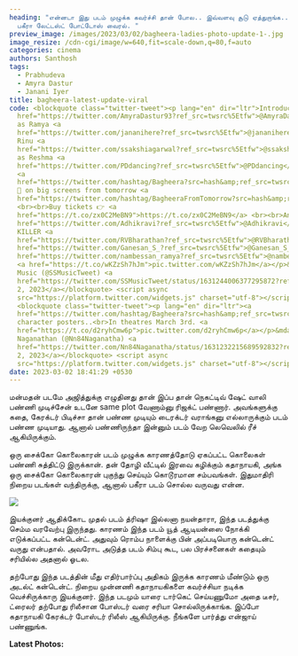 ```yaml
---
heading: "என்னடா இது படம் முழுக்க கவர்ச்சி தான் போல.. இவ்வளவு சூடு ஏத்துறாங்க..
  பகீரா லேட்டஸ்ட் போட்டோஸ் வைரல். "
preview_image: /images/2023/03/02/bagheera-ladies-photo-update-1-.jpg
image_resize: /cdn-cgi/image/w=640,fit=scale-down,q=80,f=auto
categories: cinema
authors: Santhosh
tags:
  - Prabhudeva
  - Amyra Dastur
  - Janani Iyer
title: bagheera-latest-update-viral
code: <blockquote class="twitter-tweet"><p lang="en" dir="ltr">Introducing<a
  href="https://twitter.com/AmyraDastur93?ref_src=twsrc%5Etfw">@AmyraDastur93</a>
  as Ramya <a
  href="https://twitter.com/jananihere?ref_src=twsrc%5Etfw">@jananihere</a> as
  Rinu <a
  href="https://twitter.com/ssakshiagarwal?ref_src=twsrc%5Etfw">@ssakshiagarwal</a>
  as Reshma <a
  href="https://twitter.com/PDdancing?ref_src=twsrc%5Etfw">@PDdancing</a> &#39;s
  <a
  href="https://twitter.com/hashtag/Bagheera?src=hash&amp;ref_src=twsrc%5Etfw">#Bagheera</a>
  🐻 on big screens from tomorrow <a
  href="https://twitter.com/hashtag/BagheeraFromTomorrow?src=hash&amp;ref_src=twsrc%5Etfw">#BagheeraFromTomorrow</a>
  <br><br>Buy tickets 👉 <a
  href="https://t.co/zx0C2MeBN9">https://t.co/zx0C2MeBN9</a> <br><br>An <a
  href="https://twitter.com/Adhikravi?ref_src=twsrc%5Etfw">@Adhikravi</a> Pain
  KILLER <a
  href="https://twitter.com/RVBharathan?ref_src=twsrc%5Etfw">@RVBharathan</a> <a
  href="https://twitter.com/Ganesan_S_?ref_src=twsrc%5Etfw">@Ganesan_S_</a> <a
  href="https://twitter.com/nambessan_ramya?ref_src=twsrc%5Etfw">@nambessan_ramya</a>
  <a href="https://t.co/wKZzSh7hJm">pic.twitter.com/wKZzSh7hJm</a></p>&mdash; SS
  Music (@SSMusicTweet) <a
  href="https://twitter.com/SSMusicTweet/status/1631244006377295872?ref_src=twsrc%5Etfw">March
  2, 2023</a></blockquote> <script async
  src="https://platform.twitter.com/widgets.js" charset="utf-8"></script>
  <blockquote class="twitter-tweet"><p lang="en" dir="ltr"><a
  href="https://twitter.com/hashtag/Bagheera?src=hash&amp;ref_src=twsrc%5Etfw">#Bagheera</a>
  character posters..<br>In theatres March 3rd. <a
  href="https://t.co/d2ryhCmw6p">pic.twitter.com/d2ryhCmw6p</a></p>&mdash;
  Naganathan (@Nn84Naganatha) <a
  href="https://twitter.com/Nn84Naganatha/status/1631232215689592832?ref_src=twsrc%5Etfw">March
  2, 2023</a></blockquote> <script async
  src="https://platform.twitter.com/widgets.js" charset="utf-8"></script>
date: 2023-03-02 18:41:29 +0530
---
```

மன்மதன் படமே அஜித்துக்கு எழுதினது தான்
இப்ப தான் நெகட்டிவ் ஷேட் வாலி பண்ணி முடிச்சேன் உடனே same plot வேணாம்னு ரிஜக்ட் பண்ணார். அவங்களுக்கு கதை, கேரக்டர் பிடிச்சா தான் பண்ண முடியும் 
டைரக்டர் வராங்கனு எல்லாருக்கும் படம் பண்ண முடியாது. ஆனால் பண்ணிருந்தா இன்னும் படம் வேற லெவெலில் ரீச் ஆகியிருக்கும்.  

 ﻿ஒரு சைக்கோ கொலைகாரன் படம் முழுக்க காரணத்தோடு ஏகப்பட்ட கொலைகள் பண்ணி சுத்திட்டு இருக்கான். தன் தோழி வீட்டில் இரவை கழிக்கும் கதாநாயகி, அங்க ஒரு சைக்கோ கொலைகாரன் புகுந்து செய்யும் கொடூரமான சம்பவங்கள். இதுமாதிரி நிறைய படங்கள் வந்திருக்கு, ஆனால் பகீரா படம் சொல்ல வருவது என்ன.

![](/images/2023/03/02/bagheera-ladies-photo-update-2-.jpg)

இயக்குனர் ஆதிக்கோட முதல் படம் த்ரிஷா இல்லனா நயன்தாரா, இந்த படத்துக்கு செம்ம வரவேற்பு இருந்தது. காரணம் இந்த படம் யூத் ஆடியன்ஸை நோக்கி எடுக்கப்பட்ட கன்டென்ட். அதுவும் ரொம்ப நாளைக்கு பின் அப்படியொரு கன்டென்ட் வருது என்பதால். அவரோட அடுத்த படம் சிம்பு கூட, பல பிரச்சனைகள் கதையும் சரியில்ல அதனால் ஓடல. 

தற்போது இந்த படத்தின் மீது எதிர்பார்ப்பு அதிகம் இருக்க காரணம் மீண்டும் ஒரு அடல்ட் கன்டென்ட். நிறைய முன்னணி கதாநாயகிகளை கவர்ச்சியா நடிக்க வெச்சிருக்காரு இயக்குனர். இந்த படமும் யாரை டார்கெட் செய்யணுமோ அதை டீசர், ட்ரைலர் தற்போது ரிலீசான போஸ்டர் வரை சரியா சொல்லிருக்காங்க. இப்போ கதாநாயகி கேரக்டர் போஸ்டர் ரிலீஸ் ஆகியிருக்கு. நீங்களே பார்த்து என்ஜாய் பண்ணுங்க.

**L﻿atest Photos:**